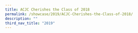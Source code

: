 ```yaml
---
title: ACJC Cherishes the Class of 2018
permalink: /showcase/2019/ACJC-Cherishes-the-Class-of-2018/
description: ""
third_nav_title: "2019"
---
```

